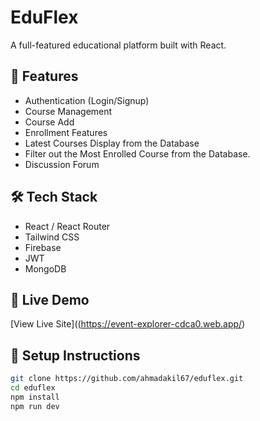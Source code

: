 # EduFlex

A full-featured educational platform built with React.

## 🚀 Features

- Authentication (Login/Signup)
- Course Management
- Course Add
- Enrollment Features
- Latest Courses Display from the Database
- Filter out the Most Enrolled Course from the Database.
- Discussion Forum

## 🛠 Tech Stack

- React / React Router
- Tailwind CSS
- Firebase
- JWT
- MongoDB

## 🔗 Live Demo

[View Live Site]((https://event-explorer-cdca0.web.app/)

## 📂 Setup Instructions

```bash
git clone https://github.com/ahmadakil67/eduflex.git
cd eduflex
npm install
npm run dev
